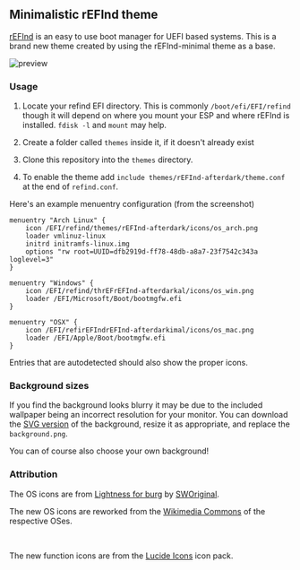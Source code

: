 ## Minimalistic rEFInd theme

[rEFInd](http://www.rodsbooks.com/refind/) is an easy to use boot manager for UEFI
based systems. This is a brand new theme created by using the rEFInd-minimal theme as a base.

![preview](https://github.com/user-attachments/assets/fc6bc3b0-418e-4172-acd8-0895ab49026c)

### Usage

1. Locate your refind EFI directory. This is commonly `/boot/efi/EFI/refind`
   though it will depend on where you mount your ESP and where rEFInd is
   installed. `fdisk -l` and `mount` may help.

2. Create a folder called `themes` inside it, if it doesn't already exist

3. Clone this repository into the `themes` directory.

4. To enable the theme add `include themes/rEFInd-afterdark/theme.conf` at the end of
   `refind.conf`.

Here's an example menuentry configuration (from the screenshot)

```nginx
menuentry "Arch Linux" {
    icon /EFI/refind/themes/rEFInd-afterdark/icons/os_arch.png
    loader vmlinuz-linux
    initrd initramfs-linux.img
    options "rw root=UUID=dfb2919d-ff78-48db-a8a7-23f7542c343a loglevel=3"
}

menuentry "Windows" {
    icon /EFI/refind/thrEFrEFInd-afterdarkal/icons/os_win.png
    loader /EFI/Microsoft/Boot/bootmgfw.efi
}

menuentry "OSX" {
    icon /EFI/refirEFIndrEFInd-afterdarkimal/icons/os_mac.png
    loader /EFI/Apple/Boot/bootmgfw.efi
}
```

Entries that are autodetected should also show the proper icons.

### Background sizes

If you find the background looks blurry it may be due to the included wallpaper
being an incorrect resolution for your monitor. You can download the [SVG version](https://drive.google.com/file/d/1a_E6PZNcs0do9KOtvJWEADW00dnHQ-tS/view?usp=sharing) of the background, resize it as appropriate, and replace the
`background.png`.

You can of course also choose your own background!

### Attribution

The OS icons are from [Lightness for burg][icons] by [SWOriginal][icon-author].  

The new OS icons are reworked from the [Wikimedia Commons](https://commons.wikimedia.org/wiki/Main_Page) of the respective OSes.

 

The new function icons are from the [Lucide Icons](lucide.dev) icon pack.

[icons]: http://sworiginal.deviantart.com/art/Lightness-for-burg-181461810

[icon-author]: http://sworiginal.deviantart.com/
